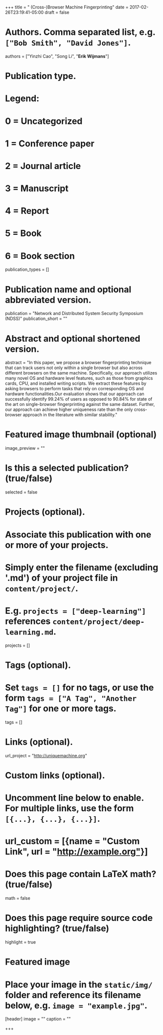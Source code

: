 +++
title = " (Cross-)Browser Machine Fingerprinting"
date = 2017-02-26T23:19:41-05:00
draft = false

# Authors. Comma separated list, e.g. `["Bob Smith", "David Jones"]`.
authors = ["Yinzhi Cao", "Song Li", "**Erik Wijmans**"]

# Publication type.
# Legend:
# 0 = Uncategorized
# 1 = Conference paper
# 2 = Journal article
# 3 = Manuscript
# 4 = Report
# 5 = Book
# 6 = Book section
publication_types = []

# Publication name and optional abbreviated version.
publication = "Network and Distributed System Security Symposium (NDSS)"
publication_short = ""

# Abstract and optional shortened version.
abstract = "In this paper, we propose a browser fingerprinting technique that can track users not only within a single browser but also across different browsers on the same machine. Specifically, our approach utilizes many novel OS and hardware level features, such as those from graphics cards, CPU, and installed writing scripts. We extract these features by asking browsers to perform tasks that rely on corresponding OS and hardware functionalities.Our evaluation shows that our approach can successfully identify 99.24% of users as opposed to 90.84% for state of the art on single-browser fingerprinting against the same dataset. Further, our approach can achieve higher uniqueness rate than the only cross-browser approach in the literature with similar stability."

# Featured image thumbnail (optional)
image_preview = ""

# Is this a selected publication? (true/false)
selected = false

# Projects (optional).
#   Associate this publication with one or more of your projects.
#   Simply enter the filename (excluding '.md') of your project file in `content/project/`.
#   E.g. `projects = ["deep-learning"]` references `content/project/deep-learning.md`.
projects = []

# Tags (optional).
#   Set `tags = []` for no tags, or use the form `tags = ["A Tag", "Another Tag"]` for one or more tags.
tags = []

# Links (optional).
url_project = "http://uniquemachine.org"

# Custom links (optional).
#   Uncomment line below to enable. For multiple links, use the form `[{...}, {...}, {...}]`.
# url_custom = [{name = "Custom Link", url = "http://example.org"}]

# Does this page contain LaTeX math? (true/false)
math = false

# Does this page require source code highlighting? (true/false)
highlight = true

# Featured image
# Place your image in the `static/img/` folder and reference its filename below, e.g. `image = "example.jpg"`.
[header]
image = ""
caption = ""

+++
